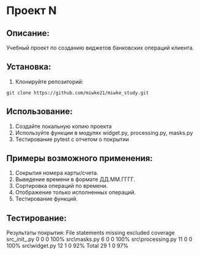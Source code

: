 # Проект N

## Описание:

Учебный проект по созданию виджетов банковских операций клиента.

## Установка:

1. Клонируйте репозиторий:
```
git clone https://github.com/miwke21/miwke_study.git
```

## Использование:

1. Создайте локальную копию проекта
2. Используйте функции в модулях widget.py, processing.py, masks.py
3. Тестирование pytest с отчетом о покрытии

## Примеры возможного применения:

1. Сокрытия номера карты/счета.
2. Выведение времени в формате ДД.ММ.ГГГГ.
3. Сортировка операций по времени.
4. Отображение только исполненных операций.
5. Тестирование функций.

## Тестирование:

Результаты покрытия:
File	statements	missing	excluded	coverage
src\__init__.py	0	0	0	100%
src\masks.py	6	0	0	100%
src\processing.py	11	0	0	100%
src\widget.py	12	1	0	92%
Total	29	1	0	97%